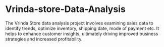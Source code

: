 # Vrinda-store-Data-Analysis
The Vrinda Store data analysis project involves examining sales data to identify trends, optimize inventory, shipping date, mode of payment etc. It helps to  enhance customer insights, ultimately driving improved business strategies and increased profitability.

